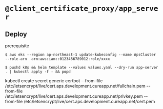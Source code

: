 # `@client_certificate_proxy/app_server`

## Deploy

prerequisite

```
$ aws eks --region ap-northeast-1 update-kubeconfig --name ApsCluster --role-arn  arn:aws:iam::0123456789012:role/xxxx
```

```
$ pushd k8s && helm template --values values.yaml --dry-run app-server . | kubectl apply -f - && popd
```

kubectl create secret generic certbot --from-file /etc/letsencrypt/live/cert.aps.development.cureapp.net/fullchain.pem --from-file /etc/letsencrypt/live/cert.aps.development.cureapp.net/privkey.pem --from-file /etc/letsencrypt/live/cert.aps.development.cureapp.net/cert.pem
